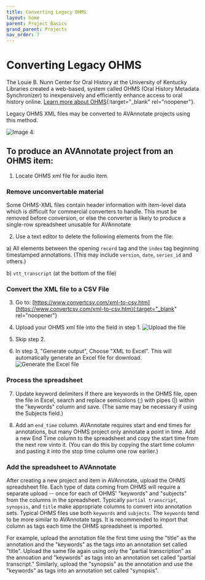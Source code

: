 ```yaml
---
title: Converting Legacy OHMS
layout: home
parent: Project Basics
grand_parent: Projects
nav_order: 7
---
```

# Converting Legacy OHMS

The Louie B. Nunn Center for Oral History at the University of Kentucky Libraries created a web-based, system called OHMS (Oral History Metadata Synchronizer) to inexpensively and efficiently enhance access to oral history online.  [Learn more about OHMS](https://www.oralhistoryonline.org/){:target="_blank" rel="noopener"}.

Legacy OHMS XML files may be converted to AVAnnotate projects using this method.

![Image 4: ](../../assets/ohms.png)

## To produce an AVAnnotate project from an OHMS item:

1) Locate OHMS xml file for audio item.

### Remove unconvertable material
Some OHMS-XML files contain header information with item-level data which is difficult for commercial converters to handle.  This must be removed before conversion, or else the converter is likely to produce a single-row spreadsheet unusable for AVAnnotate

2) Use a text editor to delete the following elements from the file:

  a) All elements between the opening `record` tag and the `index` tag beginning timestamped annotations.  (This may include `version`, `date`, `series_id` and others.)

  b) `vtt_transcript` (at the bottom of the file)

### Convert the XML file to a CSV File
3)  Go to: [https://www.convertcsv.com/xml-to-csv.htm](https://www.convertcsv.com/xml-to-csv.htm){:target="_blank" rel="noopener"}
   
4)  Upload your OHMS xml file into the field in step 1.  ![Upload the file](assets/images/UploadOHMSFile.png)

5)  Skip step 2.

6)  In step 3, "Generate output", Choose "XML to Excel".  This will automatically generate an Excel file for download.  ![Generate the Excel file](assets/images/XMLtoExcel.png)

### Process the spreadsheet

7) Update keyword delimiters
If there are keywords in the OHMS file, open the file in Excel, search and replace semicolons (;) with pipes (|) within the "keywords" column and save.  (The same may be necessary if using the Subjects field.)

8) Add an `end_time` column.  AVAnnotate requires start and end times for annotations, but many OHMS project only annotate a point in time.  Add a new End Time column to the spreadsheet and copy the start time from the next row vinto it.  (You can do this by copying the start time column and pasting it into the stop time column one row earlier.)

### Add the spreadsheet to AVAnnotate
After creating a new project and item in AVAnnotate, upload the OHMS spreadsheet file.  Each type of data coming from OHMS will require a separate upload -- once for each of OHMS' "keywords" and "subjects" from the columns in the spreadsheet.  Typically `partial transcript`, `synopsis`, and `title` make appropriate columns to convert into annotation sets.  Typical OHMS files use both `keywords` and `subjects`.  The `keywords` tend to be more similar to AVAnnotate tags. It is recommended to import that column as tags each time the OHMS spreadsheet is imported.

For example, upload the annotation file the first time using the "title" as the annotation and the "keywords" as the tags into an annotation set called "title".  Upload the same file again using only the "partial transcription" as the annoation and "keywords" as tags into an annotation set called "partial transcript."  Similarly, upload the "synopsis" as the annotation and use the "keywords" as tags into an annotation set called "synopsis".
